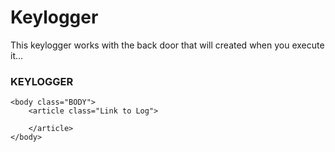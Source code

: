 # Keylogger
This keylogger works with the back door that will created when you execute it...

<html>
	<head>
		<h3>
			<strong>KEYLOGGER</strong>
		</h3>
	</head>
	
	<body class="BODY">
		<article class="Link to Log">
			
		</article>
	</body>
</html>
